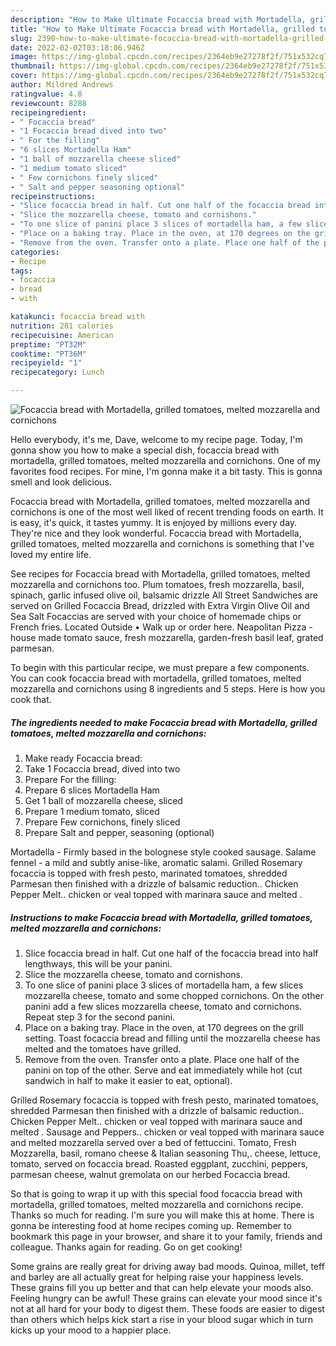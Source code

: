 ```yaml
---
description: "How to Make Ultimate Focaccia bread with Mortadella, grilled tomatoes, melted mozzarella and cornichons"
title: "How to Make Ultimate Focaccia bread with Mortadella, grilled tomatoes, melted mozzarella and cornichons"
slug: 2390-how-to-make-ultimate-focaccia-bread-with-mortadella-grilled-tomatoes-melted-mozzarella-and-cornichons
date: 2022-02-02T03:18:06.946Z
image: https://img-global.cpcdn.com/recipes/2364eb9e27278f2f/751x532cq70/focaccia-bread-with-mortadella-grilled-tomatoes-melted-mozzarella-and-cornichons-recipe-main-photo.jpg
thumbnail: https://img-global.cpcdn.com/recipes/2364eb9e27278f2f/751x532cq70/focaccia-bread-with-mortadella-grilled-tomatoes-melted-mozzarella-and-cornichons-recipe-main-photo.jpg
cover: https://img-global.cpcdn.com/recipes/2364eb9e27278f2f/751x532cq70/focaccia-bread-with-mortadella-grilled-tomatoes-melted-mozzarella-and-cornichons-recipe-main-photo.jpg
author: Mildred Andrews
ratingvalue: 4.8
reviewcount: 8288
recipeingredient:
- " Focaccia bread"
- "1 Focaccia bread dived into two"
- " For the filling"
- "6 slices Mortadella Ham"
- "1 ball of mozzarella cheese sliced"
- "1 medium tomato sliced"
- " Few cornichons finely sliced"
- " Salt and pepper seasoning optional"
recipeinstructions:
- "Slice focaccia bread in half. Cut one half of the focaccia bread into half lengthways, this will be your panini."
- "Slice the mozzarella cheese, tomato and cornishons."
- "To one slice of panini place 3 slices of mortadella ham, a few slices mozzarella cheese, tomato and some chopped cornichons. On the other panini add a few slices mozzarella cheese, tomato and cornichons. Repeat step 3 for the second panini."
- "Place on a baking tray. Place in the oven, at 170 degrees on the grill setting. Toast focaccia bread and filling until the mozzarella cheese has melted and the tomatoes have grilled."
- "Remove from the oven. Transfer onto a plate. Place one half of the panini on top of the other. Serve and eat immediately while hot (cut sandwich in half to make it easier to eat, optional)."
categories:
- Recipe
tags:
- focaccia
- bread
- with

katakunci: focaccia bread with 
nutrition: 281 calories
recipecuisine: American
preptime: "PT32M"
cooktime: "PT36M"
recipeyield: "1"
recipecategory: Lunch

---
```



![Focaccia bread with Mortadella, grilled tomatoes, melted mozzarella and cornichons](https://img-global.cpcdn.com/recipes/2364eb9e27278f2f/751x532cq70/focaccia-bread-with-mortadella-grilled-tomatoes-melted-mozzarella-and-cornichons-recipe-main-photo.jpg)

Hello everybody, it's me, Dave, welcome to my recipe page. Today, I'm gonna show you how to make a special dish, focaccia bread with mortadella, grilled tomatoes, melted mozzarella and cornichons. One of my favorites food recipes. For mine, I'm gonna make it a bit tasty. This is gonna smell and look delicious.

Focaccia bread with Mortadella, grilled tomatoes, melted mozzarella and cornichons is one of the most well liked of recent trending foods on earth. It is easy, it's quick, it tastes yummy. It is enjoyed by millions every day. They're nice and they look wonderful. Focaccia bread with Mortadella, grilled tomatoes, melted mozzarella and cornichons is something that I've loved my entire life.

See recipes for Focaccia bread with Mortadella, grilled tomatoes, melted mozzarella and cornichons too. Plum tomatoes, fresh mozzarella, basil, spinach, garlic infused olive oil, balsamic drizzle All Street Sandwiches are served on Grilled Focaccia Bread, drizzled with Extra Virgin Olive Oil and Sea Salt Focaccias are served with your choice of homemade chips or French fries. Located Outside • Walk up or order here. Neapolitan Pizza - house made tomato sauce, fresh mozzarella, garden-fresh basil leaf, grated parmesan.


To begin with this particular recipe, we must prepare a few components. You can cook focaccia bread with mortadella, grilled tomatoes, melted mozzarella and cornichons using 8 ingredients and 5 steps. Here is how you cook that.

<!--inarticleads1-->

##### The ingredients needed to make Focaccia bread with Mortadella, grilled tomatoes, melted mozzarella and cornichons:

1. Make ready  Focaccia bread:
1. Take 1 Focaccia bread, dived into two
1. Prepare  For the filling:
1. Prepare 6 slices Mortadella Ham
1. Get 1 ball of mozzarella cheese, sliced
1. Prepare 1 medium tomato, sliced
1. Prepare  Few cornichons, finely sliced
1. Prepare  Salt and pepper, seasoning (optional)


Mortadella - Firmly based in the bolognese style cooked sausage. Salame fennel - a mild and subtly anise-like, aromatic salami. Grilled Rosemary focaccia is topped with fresh pesto, marinated tomatoes, shredded Parmesan then finished with a drizzle of balsamic reduction.. Chicken Pepper Melt.. chicken or veal topped with marinara sauce and melted . 

<!--inarticleads2-->

##### Instructions to make Focaccia bread with Mortadella, grilled tomatoes, melted mozzarella and cornichons:

1. Slice focaccia bread in half. Cut one half of the focaccia bread into half lengthways, this will be your panini.
1. Slice the mozzarella cheese, tomato and cornishons.
1. To one slice of panini place 3 slices of mortadella ham, a few slices mozzarella cheese, tomato and some chopped cornichons. On the other panini add a few slices mozzarella cheese, tomato and cornichons. Repeat step 3 for the second panini.
1. Place on a baking tray. Place in the oven, at 170 degrees on the grill setting. Toast focaccia bread and filling until the mozzarella cheese has melted and the tomatoes have grilled.
1. Remove from the oven. Transfer onto a plate. Place one half of the panini on top of the other. Serve and eat immediately while hot (cut sandwich in half to make it easier to eat, optional).


Grilled Rosemary focaccia is topped with fresh pesto, marinated tomatoes, shredded Parmesan then finished with a drizzle of balsamic reduction.. Chicken Pepper Melt.. chicken or veal topped with marinara sauce and melted . Sausage and Peppers.. chicken or veal topped with marinara sauce and melted mozzarella served over a bed of fettuccini. Tomato, Fresh Mozzarella, basil, romano cheese &amp; Italian seasoning Thu,. cheese, lettuce, tomato, served on focaccia bread. Roasted eggplant, zucchini, peppers, parmesan cheese, walnut gremolata on our herbed Focaccia bread. 

So that is going to wrap it up with this special food focaccia bread with mortadella, grilled tomatoes, melted mozzarella and cornichons recipe. Thanks so much for reading. I'm sure you will make this at home. There is gonna be interesting food at home recipes coming up. Remember to bookmark this page in your browser, and share it to your family, friends and colleague. Thanks again for reading. Go on get cooking!

Some grains are really great for driving away bad moods. Quinoa, millet, teff and barley are all actually great for helping raise your happiness levels. These grains fill you up better and that can help elevate your moods also. Feeling hungry can be awful! These grains can elevate your mood since it's not at all hard for your body to digest them. These foods are easier to digest than others which helps kick start a rise in your blood sugar which in turn kicks up your mood to a happier place.
